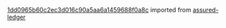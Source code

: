 [1dd0965b60c2ec3d016c90a5aa6a1459688f0a8c](https://github.com/insolar/assured-ledger/commit/1dd0965b60c2ec3d016c90a5aa6a1459688f0a8c) imported from [assured-ledger](https://github.com/insolar/assured-ledger)
